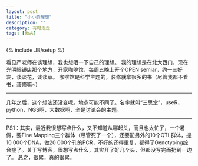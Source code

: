 ```yaml
---
layout: post
title: "小小的理想"
description: ""
category: 有时走走
tags: [励志]
---
```

{% include JB/setup %}


看见严老师在谈理想，我也想晒一下自己的理想。
我的理想是在北大西门，现在光明眼镜店那个地方，开家咖啡馆，每周五晚上开个OPEN semiar，约一三好友，谈谈花，谈谈草。
咖啡馆是科学主题的，装修就拿很多的书（尽管我都不看书，装修嘛~）

****
几年之后，这个想法还没变呢。地点可能不同了。名字就叫“三思堂”，useR，python，NGS啊，大数据啊，全是讨论会的主题。
****

PS1：其实，最近我很想写点什么，又不知道从哪起头，而且也太忙了，一个暑假，要Fine Mapping三个群体（尽管死了一个），还要配另外的10个QTL群体，提10 000个DNA，做20 000个孔的PCR，不好的还得重复，都得了Genotyping综合症了。关于写博客，很想写点什么，其实开了好几个头，但都没写完而扔到一边了。
总之，很累，真的很累。


